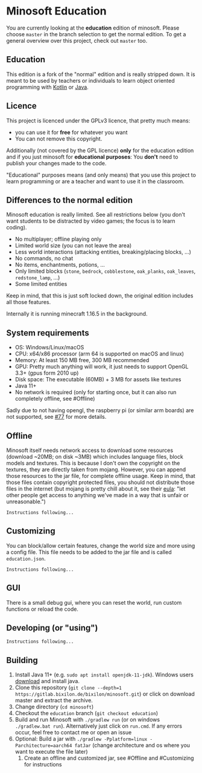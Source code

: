# Minosoft Education

You are currently looking at the **education** edition of minosoft. Please choose `master` in the branch selection to get the normal edition.
To get a general overview over this project, check out `master` too.

## Education

This edition is a fork of the "normal" edition and is really stripped down. It is meant to be used by teachers or individuals
to learn object oriented programming with [Kotlin](https://kotlinlang.org/) or [Java](https://www.java.com/en/).

## Licence

This project is licenced under the GPLv3 licence, that pretty much means:

- you can use it for **free** for whatever you want
- You can not remove this copyright.

Additionally (not covered by the GPL licence) **only** for the education edition and if you just minosoft for **educational purposes**:
You **don't** need to publish your changes made to the code.

"Educational" purposes means (and only means) that you use this project to learn programming or are a teacher and want to use it in the classroom.

## Differences to the normal edition

Minosoft education is really limited. See all restrictions below (you don't want students to be distracted by video games; the focus is to learn coding).

- No multiplayer; offline playing only
- Limited world size (you can not leave the area)
- Less world interactions (attacking entities, breaking/placing blocks, ...)
- No commands, no chat
- No items, enchantments, potions, ...
- Only limited blocks (`stone`, `bedrock`, `cobblestone`, `oak_planks`, `oak_leaves`, `redstone_lamp`, ...)
- Some limited entities

Keep in mind, that this is just soft locked down, the original edition includes all those features.

Internally it is running minecraft 1.16.5 in the background.

## System requirements

- OS: Windows/Linux/macOS
- CPU: x64/x86 processor (arm 64 is supported on macOS and linux)
- Memory: At least 150 MB free, 300 MB recommended
- GPU: Pretty much anything will work, it just needs to support OpenGL 3.3+ (gpus form 2010 up)
- Disk space: The executable (60MB) + 3 MB for assets like textures
- Java 11+
- No network is required (only for starting once, but it can also run completely offline, see #Offline)

Sadly due to not having opengl, the raspberry pi (or similar arm boards) are not supported, see [#77](https://gitlab.bixilon.de/bixilon/minosoft/-/issues/77) for more details.

## Offline

Minosoft itself needs network access to download some resources (download ~20MB; on disk ~3MB) which includes language files, block models and textures.
This is because I don't own the copyright on the textures, they are directly taken from mojang.
However, you can append those resources to the jar file, for complete offline usage.
Keep in mind, that those files contain copyright protected files, you should not distribute those files in the internet (but mojang is pretty chill about it, see their [eula](https://www.minecraft.net/en-us/eula): "let other people get access to anything we've made in a way that is unfair or unreasonable.")

```
Instructions following...
```

## Customizing

You can block/allow certain features, change the world size and more using a config file. This file needs to be added to the jar file and is called `education.json`.

```
Instructions following...
```

## GUI

There is a small debug gui, where you can reset the world, run custom functions or reload the code.

## Developing (or "using")

```
Instructions following...
```


## Building

1. Install Java 11+ (e.g. `sudo apt install openjdk-11-jdk`). Windows users [download](https://www.azul.com/downloads/?package=jdk#zulu) and install java.
2. Clone this repository (`git clone --depth=1 https://gitlab.bixilon.de/bixilon/minosoft.git`) or click on download master and extract the archive.
3. Change directory (`cd minosoft`)
4. Checkout the `education` branch (`git checkout education`)
5. Build and run Minosoft with `./gradlew run` (or on windows `./gradlew.bat run`). Alternatively just click on `run.cmd`. If any errors occur, feel free to contact me or open an issue
6. Optional: Build a jar with `./gradlew -Pplatform=linux -Parchitecture=aarch64 fatJar` (change architecture and os where you want to execute the file later)
   1. Create an offline and customized jar, see #Offline and #Customizing for instructions

